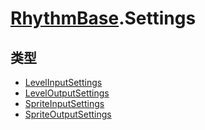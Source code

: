# [RhythmBase](../namespaces.md).Settings

## 类型

- [LevelInputSettings](../class/LevelInputSettings.md)
- [LevelOutputSettings](../class/LevelOutputSettings.md)
- [SpriteInputSettings](../class/SpriteInputSettings.md)
- [SpriteOutputSettings](../class/SpriteOutputSettings.md)